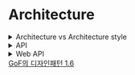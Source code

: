 # Architecture

<details><summary>Architecture vs Architecture style</summary>
"Architecture"는 소프트웨어 시스템의 전체적인 설계와 구조를 의미하며,<br>

"Architecture Style"는 특정 설계 패턴이나 스타일을 나타내어 해당 스타일을 따르는 아키텍처를 만들기 위한 방법을 제공합니다.<br>

아키텍처는 시스템의 설계와 구조 자체를 나타내고,<br>

아키텍처 스타일은 이러한 설계의 일반적인 접근 방식을 정의합니다.

Architecture (소프트웨어 아키텍처):

- 소프트웨어 아키텍처는 소프트웨어 시스템의 전체 구조와 구성 요소, 그리고 이러한 구성 요소 간의 상호 작용을 설계하는 과정 및 결과물을 나타냅니다.
- 소프트웨어 아키텍처는 시스템의 높은 수준의 구조와 동작 방식을 결정하며, 이는 시스템의 전체적인 동작 및 기능을 정의합니다.
- 아키텍처는 다양한 뷰포인트(논리적, 물리적, 프로세스, 데이터, 보안 등)에서 시스템을 설명하고, 모듈화, 컴포넌트 분리, 데이터 흐름 및 통신을 결정하는 중요한 결정 사항을 포함합니다.

Architecture Style (아키텍처 스타일):

- 아키텍처 스타일은 소프트웨어 아키텍처의 설계 접근 방식이나 패턴을 나타냅니다. 이는 아키텍처 설계에서 일반적인 패턴이나 구조를 지칭하며, 이러한 패턴을 따르는 소프트웨어 시스템을 만들기 위한 일련의 지침을
  제공합니다.
- 아키텍처 스타일은 특정한 소프트웨어 시스템이나 도메인에 적합한 아키텍처 패턴을 선택하고 구현하는 방법을 정의합니다.
- 예를 들어, "RESTful 아키텍처 스타일"은 월드 와이드 웹(HTTP)을 기반으로 하는 분산 시스템 아키텍처를 구현하는 데 사용되는 스타일이며, "마이크로서비스 아키텍처 스타일"은 마이크로서비스 기반의
  애플리케이션을 구축하는 데 사용되는 스타일입니다.

</details>

<details><summary>API</summary>
Application Programming Interface(응용 프로그래밍 인터페이스)<br>
두 개 이상의 소프트웨어 애플리케이션이 서로 상호 작용하고 통신하는 데 사용되는 규칙 및 프로토콜의 집합.

일반적으로 API는 다음과 같은 기능을 수행합니다:

1. 기능 노출(Exposure of Functionality): API는 소프트웨어 컴포넌트가 제공하는 기능을 외부에 노출하고 다른 애플리케이션에서 이러한 기능을 활용할 수 있도록 합니다.

2. 통신 및 상호 작용(Communication and Interaction): API는 애플리케이션 간의 데이터 및 명령어 교환을 가능하게 합니다. 이것은 데이터 요청, 응답, 명령어 호출 등을 포함합니다.

3. 표준화(Standardization): API는 특정 작업을 수행하기 위한 표준화된 방법을 정의하며, 이를 통해 서로 다른 애플리케이션 간에 통신 및 통합을 단순화합니다.

4. 추상화(Abstraction): API는 구현의 세부 사항을 숨기고 더 추상화된 인터페이스를 제공함으로써 애플리케이션 간의 상호 작용을 단순화하고 오류를 줄입니다.

API는 다양한 형태와 프로토콜로 나타납니다.<br>
예를 들어, 웹 API는 HTTP를 사용하여 웹 서비스와 통신하는 데 사용되며,<br>
운영 체제 API는 하드웨어와 상호 작용하고 운영 체제 서비스를 활용하는 데 사용됩니다.<br>
라이브러리 API는 프로그래밍 언어 라이브러리에서 제공하는 함수와 클래스를 사용하여 프로그래밍을 단순화하고 확장합니다.


</details>
<details><summary>Web API</summary>
웹 API(Web Application Programming Interface)은 웹 응용 프로그램 간에 상호 작용하기 위한 프로그래밍 인터페이스를 제공하는 소프트웨어 컴포넌트 또는 서비스입니다. 웹 API는 다른 소프트웨어 응용 프로그램이 웹을 통해 특정 기능 또는 데이터에 액세스하고 상호 작용할 수 있도록 허용하며, 이러한 상호 작용은 HTTP 요청 및 응답을 사용하여 이루어집니다.

웹 API의 특징 및 용도:

1. **프로그래밍 인터페이스**: 웹 API는 프로그래머가 다른 소프트웨어와 상호 작용할 수 있는 메서드와 엔드포인트를 정의합니다. 이를 통해 다른 응용 프로그램은 데이터를 검색, 업데이트 및 조작할 수 있습니다.

2. **표준 프로토콜**: 웹 API는 주로 HTTP 또는 HTTPS를 기반으로 하며, 일반적으로 JSON 또는 XML과 같은 데이터 형식으로 정보를 교환합니다.

3. **모바일 앱 및 웹 서비스**: 웹 API는 모바일 앱, 웹 애플리케이션, 웹 서비스 및 다른 소프트웨어와 통합하여 데이터 및 기능을 공유할 수 있도록 합니다.

4. **외부 개발자 및 파트너와의 통합**: 기업은 외부 개발자 및 파트너와의 통합을 위해 웹 API를 제공할 수 있으며, 이를 통해 다른 조직은 제공된 서비스 또는 데이터에 접근할 수 있습니다.

5. **서비스 확장성**: 웹 API를 통해 서비스는 확장성을 갖추고, 다른 클라이언트 요청을 처리하는 데 사용할 수 있으며, 서버의 부하를 분산시키기 위해 로드 밸런싱을 구현할 수 있습니다.

일반적으로 웹 API는 다양한 기능을 제공할 수 있으며, 예를 들어 소셜 미디어 플랫폼은 사용자 정보, 게시물, 친구 관계 등을 제공하는 API를 제공합니다. 결제 게이트웨이는 결제 처리를 위한 API를 제공하며,
지도 서비스는 지리적 데이터와 위치 정보를 검색하기 위한 API를 제공할 수 있습니다.

웹 API는 다양한 분야에서 사용되며, 다른 애플리케이션과 시스템 간의 통합을 단순화하고 확장성을 향상시킵니다.</details>
[GoF의 디자인패턴 1.6](https://github.com/ahastudio/til/blob/main/oop/glossary.md)

